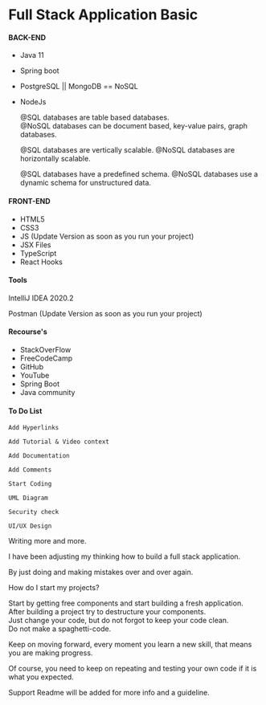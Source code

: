 # Full Stack Application Basic

#### BACK-END
- Java 11
- Spring boot
- PostgreSQL || MongoDB == NoSQL
- NodeJs
    
   @SQL databases are table based databases.<br>
   @NoSQL databases can be document based, key-value pairs, graph databases. 
  
  @SQL databases are vertically scalable.
  @NoSQL databases are horizontally scalable.
   
  @SQL databases have a predefined schema.
  @NoSQL databases use a dynamic schema for unstructured data.



#### FRONT-END

- HTML5
- CSS3
- JS (Update Version as soon as you run your project)
- JSX Files
- TypeScript
- React Hooks

#### Tools

IntelliJ IDEA 2020.2

Postman (Update Version as soon as you run your project)



#### Recourse's
- StackOverFlow
- FreeCodeCamp
- GitHub
- YouTube
- Spring Boot
- Java community

#### To Do List

`Add Hyperlinks`

`Add Tutorial & Video context`

`Add Documentation`

`Add Comments`

`Start Coding`

`UML Diagram`

`Security check`

`UI/UX Design`


Writing more and more.

I have been adjusting my thinking how to build a full stack application.

By just doing and making mistakes over and over again.

How do I start my projects?

Start by getting free components and start building a fresh application.<br>
After building a project try to destructure your components.<br>
Just change your code, but do not forgot to keep your code clean.<br>
Do not make a spaghetti-code.  

Keep on moving forward, every moment you learn a new skill, that means you are making progress.

Of course, you need to keep on repeating and testing your own code if it is what you expected. 


Support Readme will be added for more info and a guideline.
